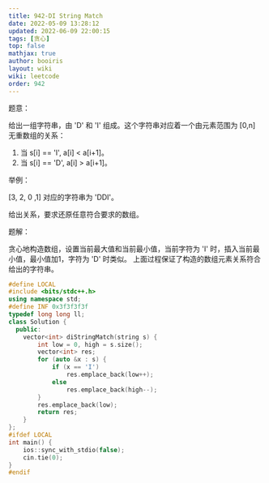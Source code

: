 ```yaml
---
title: 942-DI String Match 
date: 2022-05-09 13:28:12 
updated: 2022-06-09 22:00:15
tags: [贪心] 
top: false
mathjax: true
author: booiris
layout: wiki  
wiki: leetcode
order: 942
---
```


题意：

给出一组字符串，由 'D' 和 'I' 组成。这个字符串对应着一个由元素范围为 [0,n] 无重数组的关系：

1. 当 s[i] == 'I', a[i] < a[i+1]。
2. 当 s[i] == 'D', a[i] > a[i+1]。

举例：

[3, 2, 0 ,1] 对应的字符串为 'DDI'。

给出关系，要求还原任意符合要求的数组。

题解：

贪心地构造数组，设置当前最大值和当前最小值，当前字符为 'I' 时，插入当前最小值，最小值加1，字符为 'D' 时类似。 上面过程保证了构造的数组元素关系符合给出的字符串。

```cpp
#define LOCAL
#include <bits/stdc++.h>
using namespace std;
#define INF 0x3f3f3f3f
typedef long long ll;
class Solution {
  public:
    vector<int> diStringMatch(string s) {
        int low = 0, high = s.size();
        vector<int> res;
        for (auto &x : s) {
            if (x == 'I')
                res.emplace_back(low++);
            else
                res.emplace_back(high--);
        }
        res.emplace_back(low);
        return res;
    }
};
#ifdef LOCAL
int main() {
    ios::sync_with_stdio(false);
    cin.tie(0);
}
#endif
```
